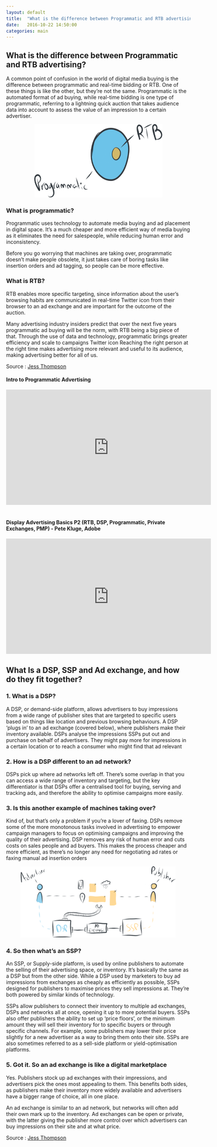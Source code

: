 ```yaml
---
layout: default
title:  "What is the difference between Programmatic and RTB advertising?"
date:   2016-10-22 14:50:00
categories: main
---
```


<h2><span>What is the difference between Programmatic and RTB advertising?</span></h2>

A common point of confusion in the world of digital media buying is the difference between programmatic and real-time bidding or RTB. One of these things is like the other, but they’re not the same. Programmatic is the automated format of ad buying, while real-time bidding is one type of programmatic, referring to a lightning quick auction that takes audience data into account to assess the value of an impression to a certain advertiser.

<figure style="text-align:center;"><img width="350" height="200" src="/images/PR.png" title="PR"></figure>

<h3>What is programmatic?</h3>

Programmatic uses technology to automate media buying and ad placement in digital space. It’s a much cheaper and more efficient way of media buying as it eliminates the need for salespeople, while reducing human error and inconsistency.

Before you go worrying that machines are taking over, programmatic doesn’t make people obsolete, it just takes care of boring tasks like insertion orders and ad tagging, so people can be more effective.


<h3>What is RTB?</h3>

RTB enables more specific targeting, since information about the user’s browsing habits are communicated in real-time Twitter icon from their browser to an ad exchange and are important for the outcome of the auction.


Many advertising industry insiders predict that over the next five years programmatic ad buying will be the norm, with RTB being a big piece of that. Through the use of data and technology, programmatic brings greater efficiency and scale to campaigns Twitter icon Reaching the right person at the right time makes advertising more relevant and useful to its audience, making advertising better for all of us.


Source : <a href="http://www.bannerconnect.net/differences-between-programmatic-and-rtb/" target="_blank">Jess Thompson</a>

<h4>Intro to Programmatic Advertising</h4>

<div class="video-container"><iframe width="560" height="315" src="https://www.youtube.com/embed/4fuA8d0SCUI?rel=0" frameborder="0" allowfullscreen></iframe></div>


<br>

<h4>Display Advertising Basics P2 (RTB, DSP, Programmatic, Private Exchanges, PMP) - Pete Kluge, Adobe</h4>

<div class="video-container"><iframe width="560" height="315" src="https://www.youtube.com/embed/ehjENa5zQOY?rel=0" frameborder="0" allowfullscreen></iframe></div>



<h2>What Is a DSP, SSP and Ad exchange, and how do they fit together?</h2>


<h3>1. What is a DSP?</h3>

A DSP, or demand-side platform, allows advertisers to buy impressions from a wide range of publisher sites that are targeted to specific users based on things like location and previous browsing behaviours. A DSP ‘plugs in’ to an ad exchange (covered below), where publishers make their inventory available. DSPs analyse the impressions SSPs put out and purchase on behalf of advertisers. They might pay more for impressions in a certain location or to reach a consumer who might find that ad relevant


<h3>2. How is a DSP different to an ad network?</h3>

DSPs pick up where ad networks left off. There’s some overlap in that you can access a wide range of inventory and targeting, but the key differentiator is that DSPs offer a centralised tool for buying, serving and tracking ads, and therefore the ability to optimise campaigns more easily.


<h3>3. Is this another example of machines taking over?</h3>

Kind of, but that’s only a problem if you’re a lover of faxing. DSPs remove some of the more monotonous tasks involved in advertising to empower campaign managers to focus on optimising campaigns and improving the quality of their advertising. DSP removes any risk of human error and cuts costs on sales people and ad buyers. This makes the process cheaper and more efficient, as there’s no longer any need for negotiating ad rates or faxing manual ad insertion orders
 

<figure style="text-align:center;"><img src="/images/mt.png" title="ads"></figure>


<h3>4. So then what’s an SSP?</h3>

An SSP, or Supply-side platform, is used by online publishers to automate the selling of their advertising space, or inventory. It’s basically the same as a DSP but from the other side. While a DSP used by marketers to buy ad impressions from exchanges as cheaply as efficiently as possible, SSPs designed for publishers to maximise prices they sell impressions at. They’re both powered by similar kinds of technology.

SSPs allow publishers to connect their inventory to multiple ad exchanges, DSPs and networks all at once, opening it up to more potential buyers. SSPs also offer publishers the ability to set up ‘price floors’, or the minimum amount they will sell their inventory for to specific buyers or through specific channels. For example, some publishers may lower their price slightly for a new advertiser as a way to bring them onto their site. SSPs are also sometimes referred to as a sell-side platform or yield-optimisation platforms.


<h3>5. Got it. So an ad exchange is like a digital marketplace</h3>

Yes. Publishers stock up ad exchanges with their impressions, and advertisers pick the ones most appealing to them. This benefits both sides, as publishers make their inventory more widely available and advertisers have a bigger range of choice, all in one place.

An ad exchange is similar to an ad network, but networks will often add their own mark up to the inventory. Ad exchanges can be open or private, with the latter giving the publisher more control over which advertisers can buy impressions on their site and at what price.


Source : <a href="http://www.bannerconnect.net/what-is-a-dsp-ssp-and-ad-exchange/" target="_blank">Jess Thompson</a>